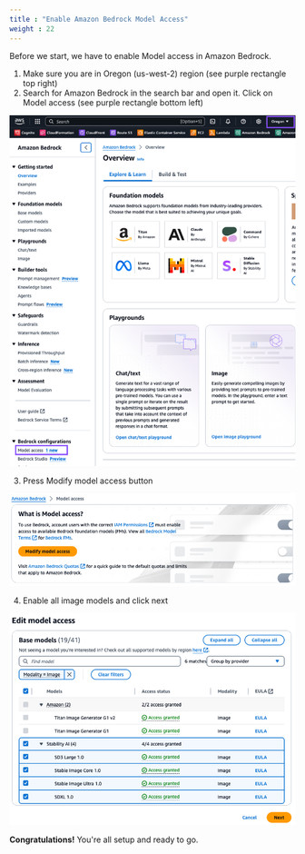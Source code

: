 ```yaml
---
title : "Enable Amazon Bedrock Model Access"
weight : 22
---
```


Before we start, we have to enable Model access in Amazon Bedrock.

1. Make sure you are in Oregon (us-west-2) region (see purple rectangle top right)
2. Search for Amazon Bedrock in the search bar and open it. Click on Model access (see purple rectangle bottom left)

![Bedrock Service Page](/static/bedrock/model_access.png)


3. Press Modify model access button

![Bedrock Model Access Page](/static/bedrock/model_modify.png)


4. Enable all image models and click next

![Bedrock Model Access Update](/static/bedrock/model_choice.png)


**Congratulations!** You're all setup and ready to go.

